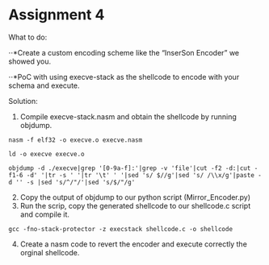 # Assignment 4

What to do:

⋅⋅*Create a custom encoding scheme like the “InserSon Encoder” we showed you. 

⋅⋅*PoC with using execve-stack as the shellcode to encode with your schema and execute.

Solution: 
  1) Compile execve-stack.nasm and obtain the shellcode by running objdump. 
     
    nasm -f elf32 -o execve.o execve.nasm
  
    ld -o execve execve.o
  
    objdump -d ./execve|grep '[0-9a-f]:'|grep -v 'file'|cut -f2 -d:|cut -f1-6 -d' '|tr -s ' '|tr '\t' ' '|sed 's/ $//g'|sed 's/ /\\x/g'|paste -d '' -s |sed 's/^/"/'|sed 's/$/"/g'
  
  2) Copy the output of objdump to our python script (Mirror_Encoder.py)
  3) Run the scrip, copy the generated shellcode to our shellcode.c script and compile it.
  
    gcc -fno-stack-protector -z execstack shellcode.c -o shellcode
  4) Create a nasm code to revert the encoder and execute correctly the orginal shellcode.
